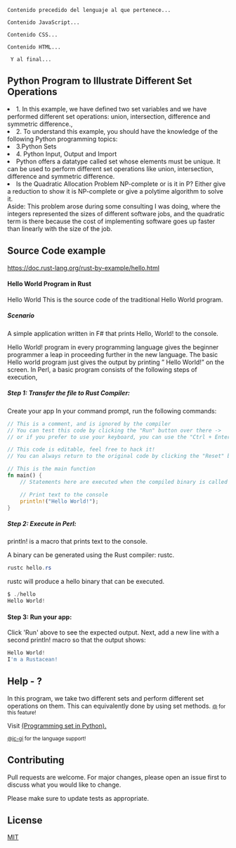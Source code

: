 <!-- begin snippet: ... -->

    Contenido precedido del lenguaje al que pertenece...

<!-- language: lang-js -->

    Contenido JavaScript...

<!-- language: lang-css -->

    Contenido CSS...

<!-- language: lang-html -->

    Contenido HTML...

     Y al final...

<!-- end snippet -->


## Python Program to Illustrate Different Set Operations

  <li>1. In this example, we have defined two set variables and we have performed different set operations: union, intersection, difference and symmetric difference.,  </li>
  <li>2. To understand this example, you should have the knowledge of the following Python programming topics:  </li>
  <li>3.Python Sets  </li>
  <li>4. Python Input, Output and Import  </li>
  <li>Python offers a datatype called set whose elements must be unique. It can be used to perform different set operations like union, intersection, difference and symmetric difference. </li>
  <li>Is the Quadratic Allocation Problem NP-complete or is it in P? Either give a reduction to show it is NP-complete or give a polytime algorithm to solve it. </li>

 
</ol>
Aside: This problem arose during some consulting I was doing, where the integers represented the sizes of different software jobs, and the quadratic term is there because the cost of implementing software goes up faster than linearly with the size of the job. 
<p></p>

## Source Code example 
https://doc.rust-lang.org/rust-by-example/hello.html

#### Hello World Program in Rust
Hello World
This is the source code of the traditional Hello World program.

##### Scenario
A simple application written in F# that prints Hello, World! to the console.

Hello World! program in every programming language gives the beginner programmer a leap in proceeding further in the new language. The basic Hello world program just gives the output by printing ” Hello World!” on the screen. In Perl, a basic program consists of the following steps of execution,

##### Step 1: Transfer the file to Rust Compiler:
Create your app
In your command prompt, run the following commands:

```rust
// This is a comment, and is ignored by the compiler
// You can test this code by clicking the "Run" button over there ->
// or if you prefer to use your keyboard, you can use the "Ctrl + Enter" shortcut

// This code is editable, feel free to hack it!
// You can always return to the original code by clicking the "Reset" button ->

// This is the main function
fn main() {
    // Statements here are executed when the compiled binary is called

    // Print text to the console
    println!("Hello World!");
}

```

##### Step 2: Execute in Perl:

println! is a macro that prints text to the console.

A binary can be generated using the Rust compiler: rustc.

```powershell
rustc hello.rs

```
rustc will produce a hello binary that can be executed.

```powershell
$ ./hello
Hello World!
```

#### Step 3: Run your app:
Click 'Run' above to see the expected output. Next, add a new line with a second println! macro so that the output shows:

```powershell
Hello World!
I'm a Rustacean!
```

## Help - ?

In this program, we take two different sets and perform different set operations on them. This can equivalently done by using set methods.
<small> <a href="" target="\_blank">@</a> for this feature!</small>


Visit <a href="https://github.com/upslp-teoriacomputacional/180864/" target="\_blank"> (Programming set in Python).

<small>@jc-gi<a href="https://github.com/jc-gi" target="\_blank"></a> for the language support! </small>

## Contributing
Pull requests are welcome. For major changes, please open an issue first to discuss what you would like to change.

Please make sure to update tests as appropriate.

## License
[MIT](https://choosealicense.com/licenses/mit/)
